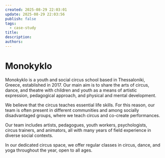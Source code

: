 ```yaml
---
created: 2025-08-29 22:03:01
update: 2025-08-29 22:03:56
publish: false
tags:
  - case-study
title:
description:
authors:
---
```


# Monokyklo

Monokyklo is a youth and social circus school based in Thessaloniki, Greece, established in 2017. Our main aim is to share the arts of circus, dance, and theatre with children and youth as a means of artistic expression, pedagogical approach, and physical and mental development.

We believe that the circus teaches essential life skills. For this reason, our team is often present in different communities and among socially disadvantaged groups, where we teach circus and co-create performances.

Our team includes artists, pedagogues, youth workers, psychologists, circus trainers, and animators, all with many years of field experience in diverse social contexts.

In our dedicated circus space, we offer regular classes in circus, dance, and yoga throughout the year, open to all ages.